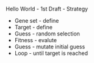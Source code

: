 Hello World - 1st Draft - Strategy

* Gene set - define
* Target - define 
* Guess - random selection
* Fitness - evalute
* Guess - mutate initial guess
* Loop - until target is reached

